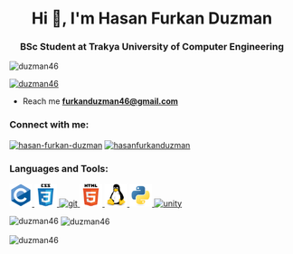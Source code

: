 <h1 align="center">Hi 👋, I'm Hasan Furkan Duzman</h1>
<h3 align="center">BSc Student at Trakya University of Computer Engineering</h3>

<p align="left"> <img src="https://komarev.com/ghpvc/?username=duzman46&label=Profile%20views&color=0e75b6&style=flat" alt="duzman46" /> </p>

<p align="left"> <a href="https://github.com/ryo-ma/github-profile-trophy"><img src="https://github-profile-trophy.vercel.app/?username=duzman46" alt="duzman46" /></a> </p>

- Reach me **furkanduzman46@gmail.com**

<h3 align="left">Connect with me:</h3>
<p align="left">
<a href="https://www.linkedin.com/in/hasan-furkan-duzman-9a0a3524b/" target="blank"><img align="center" src="https://raw.githubusercontent.com/rahuldkjain/github-profile-readme-generator/master/src/images/icons/Social/linked-in-alt.svg" alt="hasan-furkan-duzman" height="30" width="40" /></a>
<a href="https://instagram.com/hasanfurkanduzman" target="blank"><img align="center" src="https://raw.githubusercontent.com/rahuldkjain/github-profile-readme-generator/master/src/images/icons/Social/instagram.svg" alt="hasanfurkanduzman" height="30" width="40" /></a>
</p>

<h3 align="left">Languages and Tools:</h3>
<p align="left"> <a href="https://www.cprogramming.com/" target="_blank" rel="noreferrer"> <img src="https://raw.githubusercontent.com/devicons/devicon/master/icons/c/c-original.svg" alt="c" width="40" height="40"/> </a> <a href="https://www.w3schools.com/css/" target="_blank" rel="noreferrer"> <img src="https://raw.githubusercontent.com/devicons/devicon/master/icons/css3/css3-original-wordmark.svg" alt="css3" width="40" height="40"/> </a> <a href="https://git-scm.com/" target="_blank" rel="noreferrer"> <img src="https://www.vectorlogo.zone/logos/git-scm/git-scm-icon.svg" alt="git" width="40" height="40"/> </a> <a href="https://www.w3.org/html/" target="_blank" rel="noreferrer"> <img src="https://raw.githubusercontent.com/devicons/devicon/master/icons/html5/html5-original-wordmark.svg" alt="html5" width="40" height="40"/> </a> <a href="https://www.linux.org/" target="_blank" rel="noreferrer"> <img src="https://raw.githubusercontent.com/devicons/devicon/master/icons/linux/linux-original.svg" alt="linux" width="40" height="40"/> </a> <a href="https://www.python.org" target="_blank" rel="noreferrer"> <img src="https://raw.githubusercontent.com/devicons/devicon/master/icons/python/python-original.svg" alt="python" width="40" height="40"/> </a> <a href="https://unity.com/" target="_blank" rel="noreferrer"> <img src="https://www.vectorlogo.zone/logos/unity3d/unity3d-icon.svg" alt="unity" width="40" height="40"/> </a> </p>

<p><img align="left" src="https://github-readme-stats.vercel.app/api/top-langs?username=duzman46&show_icons=true&locale=en&layout=compact" alt="duzman46" /></p>

<p>&nbsp;<img align="center" src="https://github-readme-stats.vercel.app/api?username=duzman46&show_icons=true&locale=en" alt="duzman46" /></p>

<p><img align="center" src="https://github-readme-streak-stats.herokuapp.com/?user=duzman46&" alt="duzman46" /></p>
